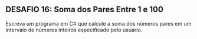 ## DESAFIO 16: Soma dos Pares Entre 1 e 100
Escreva um programa em C# que calcule a soma dos números pares em um intervalo de números inteiros especificado pelo usuário.
